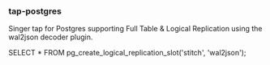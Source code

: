 ### tap-postgres


Singer tap for Postgres supporting Full Table & Logical Replication using the wal2json decoder plugin.

 SELECT * FROM pg_create_logical_replication_slot('stitch', 'wal2json'); 
